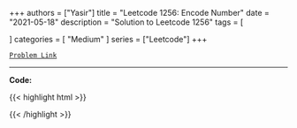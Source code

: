 
+++
authors = ["Yasir"]
title = "Leetcode 1256: Encode Number"
date = "2021-05-18"
description = "Solution to Leetcode 1256"
tags = [
    
]
categories = [
    "Medium"
]
series = ["Leetcode"]
+++



[`Problem Link`](https://leetcode.com/problems/encode-number/description/)

---

**Code:**

{{< highlight html >}}

{{< /highlight >}}

